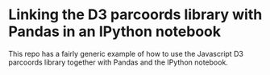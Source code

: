 # Linking the D3 parcoords library with Pandas in an IPython notebook

This repo has a fairly generic example of how to use the Javascript D3 parcoords library together with Pandas and the IPython notebook.
